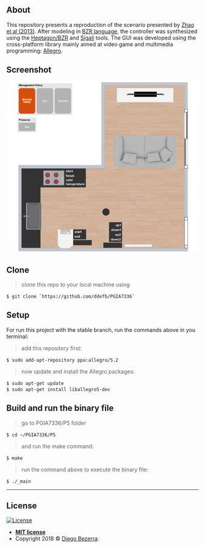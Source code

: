 ## About

This repository presents a reproduction of the scenario presented by <a href="https://www.usenix.org/conference/feedbackcomputing13/workshop-program/presentation/zhao" target="_blank">Zhao et al (2013)</a>. After modeling in <a href="http://heptagon.gforge.inria.fr/pub/heptagon-manual.pdf" target="_blank">BZR language</a>, the controller was synthesized using the <a href="http://heptagon.gforge.inria.fr/" target="_blank">Heptagon/BZR</a> and <a href="http://www.irisa.fr/vertecs/Logiciels/sigali.html" target="_blank">Sigali</a> tools. The GUI was developed using the cross-platform library mainly aimed at video game and multimedia programming: <a href="https://liballeg.org/" target="_blank">Allegro</a>.

## Screenshot

![Screenshot](simulator.png)

## Clone

> clone this repo to your local machine using 

```shell
$ git clone `https://github.com/ddefb/PGIA7336`
```

## Setup

For run this project with the stable branch, run the commands above in you terminal:

> add this repository first:

```shell
$ sudo add-apt-repository ppa:allegro/5.2
```

> now update and install the Allegro packages:

```shell
$ sudo apt-get update
$ sudo apt-get install liballegro5-dev
```

## Build and run the binary file

> go to PGIA7336/P5 folder

```shell
$ cd ~/PGIA7336/P5
```

> and run the make command:

```shell
$ make
```

> run the command above to execute the binary file:

```shell 
$ ./_main
```

---

## License

[![License](http://img.shields.io/:license-mit-blue.svg?style=flat-square)](http://badges.mit-license.org)

- **[MIT license](http://opensource.org/licenses/mit-license.php)**
- Copyright 2018 © <a href="http://ddefb.me/" target="_blank">Diego Bezerra</a>.
